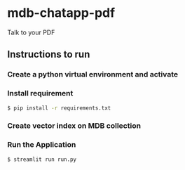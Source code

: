 # mdb-chatapp-pdf
Talk to your PDF


## Instructions to run


### Create a python virtual environment and activate
### Install requirement
```bash
$ pip install -r requirements.txt
```
### Create vector index on MDB collection
### Run the Application
```bash
$ streamlit run run.py
```
